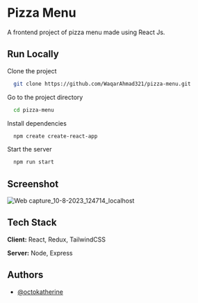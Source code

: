 
# Pizza Menu

A frontend project of pizza menu made using React Js.


## Run Locally

Clone the project

```bash
  git clone https://github.com/WaqarAhmad321/pizza-menu.git
```

Go to the project directory

```bash
  cd pizza-menu
```

Install dependencies

```bash
  npm create create-react-app
```

Start the server

```bash
  npm run start
```


## Screenshot

![Web capture_10-8-2023_124714_localhost](https://github.com/WaqarAhmad321/pizza-menu/assets/106612382/112a1c4e-e521-4ee8-ad6d-1c07fe376a9f)

## Tech Stack

**Client:** React, Redux, TailwindCSS

**Server:** Node, Express


## Authors

- [@octokatherine](https://github.com/WaqarAhmad321)
